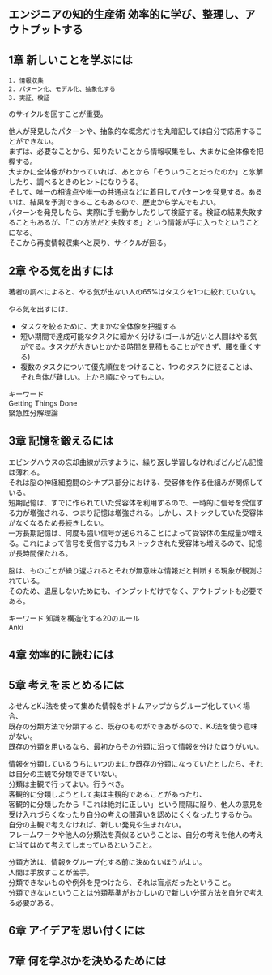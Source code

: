 ## エンジニアの知的生産術 効率的に学び、整理し、アウトプットする

## 1章 新しいことを学ぶには
```
1. 情報収集
2. パターン化、モデル化、抽象化する
3. 実証、検証
```
のサイクルを回すことが重要。

他人が発見したパターンや、抽象的な概念だけを丸暗記しては自分で応用することができない。  
まずは、必要なことから、知りたいことから情報収集をし、大まかに全体像を把握する。  
大まかに全体像がわかっていれば、あとから「そういうことだったのか」と氷解したり、調べるときのヒントになりうる。  
そして、唯一の相違点や唯一の共通点などに着目してパターンを発見する。あるいは、結果を予測できることもあるので、歴史から学んでもよい。  
パターンを発見したら、実際に手を動かしたりして検証する。検証の結果失敗することもあるが、「この方法だと失敗する」という情報が手に入ったということになる。  
そこから再度情報収集へと戻り、サイクルが回る。  

## 2章 やる気を出すには
著者の調べによると、やる気が出ない人の65%はタスクを1つに絞れていない。

やる気を出すには、
* タスクを絞るために、大まかな全体像を把握する
* 短い期間で達成可能なタスクに細かく分ける(ゴールが近いと人間はやる気がでる。タスクが大きいとかかる時間を見積もることができず、腰を重くする)
* 複数のタスクについて優先順位をつけること、1つのタスクに絞ることは、それ自体が難しい。上から順にやってもよい。


キーワード  
Getting Things Done  
緊急性分解理論

## 3章 記憶を鍛えるには
エビングハウスの忘却曲線が示すように、繰り返し学習しなければどんどん記憶は薄れる。  
それは脳の神経細胞間のシナプス部分における、受容体を作る仕組みが関係している。  
短期記憶は、すでに作られていた受容体を利用するので、一時的に信号を受信する力が増強される、つまり記憶は増強される。しかし、ストックしていた受容体がなくなるため長続きしない。  
一方長期記憶は、何度も強い信号が送られることによって受容体の生成量が増える。これによって信号を受信する力もストックされた受容体も増えるので、記憶が長時間保たれる。  

脳は、ものごとが繰り返されるとそれが無意味な情報だと判断する現象が観測されている。  
そのため、退屈しないためにも、インプットだけでなく、アウトプットも必要である。  

キーワード
知識を構造化する20のルール  
Anki  

## 4章 効率的に読むには

## 5章 考えをまとめるには
ふせんとKJ法を使って集めた情報をボトムアップからグループ化していく場合、  
既存の分類方法で分類すると、既存のものができあがるので、KJ法を使う意味がない。  
既存の分類を用いるなら、最初からその分類に沿って情報を分けたほうがいい。  

情報を分類しているうちにいつのまにか既存の分類になっていたとしたら、それは自分の主観で分類できていない。  
分類は主観で行ってよい。行うべき。  
客観的に分類しようとして実は主観的であることがあったり、  
客観的に分類したから「これは絶対に正しい」という間隔に陥り、他人の意見を受け入れづらくなったり自分の考えの間違いを認めにくくなったりするから。  
自分の主観で考えなければ、新しい発見や生まれない。  
フレームワークや他人の分類法を真似るということは、自分の考えを他人の考えに当てはめて考えてしまっているということ。  

分類方法は、情報をグループ化する前に決めないほうがよい。  
人間は手放すことが苦手。  
分類できないものや例外を見つけたら、それは盲点だったということ。  
分類できないということは分類基準がおかしいので新しい分類方法を自分で考える必要がある。  


## 6章 アイデアを思い付くには

## 7章 何を学ぶかを決めるためには
